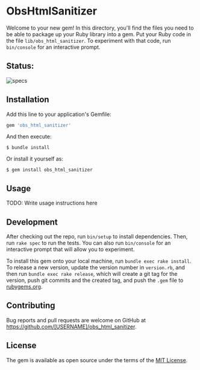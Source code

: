 # ObsHtmlSanitizer

Welcome to your new gem! In this directory, you'll find the files you need to be able to package up your Ruby library into a gem. Put your Ruby code in the file `lib/obs_html_sanitizer`. To experiment with that code, run `bin/console` for an interactive prompt.


## Status:
![specs](https://github.com/vpereira/obs_html_sanitizer/workflows/Ruby/badge.svg)
## Installation

Add this line to your application's Gemfile:

```ruby
gem 'obs_html_sanitizer'
```

And then execute:

    $ bundle install

Or install it yourself as:

    $ gem install obs_html_sanitizer

## Usage

TODO: Write usage instructions here

## Development

After checking out the repo, run `bin/setup` to install dependencies. Then, run `rake spec` to run the tests. You can also run `bin/console` for an interactive prompt that will allow you to experiment.

To install this gem onto your local machine, run `bundle exec rake install`. To release a new version, update the version number in `version.rb`, and then run `bundle exec rake release`, which will create a git tag for the version, push git commits and the created tag, and push the `.gem` file to [rubygems.org](https://rubygems.org).

## Contributing

Bug reports and pull requests are welcome on GitHub at https://github.com/[USERNAME]/obs_html_sanitizer.

## License

The gem is available as open source under the terms of the [MIT License](https://opensource.org/licenses/MIT).
